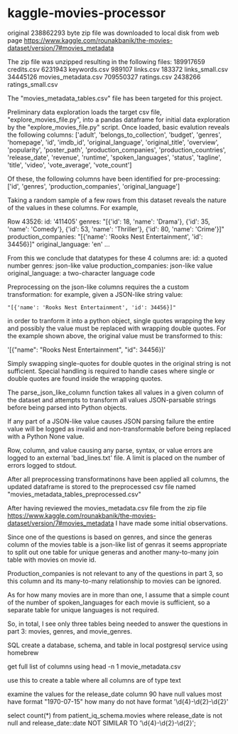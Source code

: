 # kaggle-movies-processor
original 238862293 byte zip file was downloaded to local disk from web page
https://www.kaggle.com/rounakbanik/the-movies-dataset/version/7#movies_metadata

The zip file was unzipped resulting in the following files:
189917659 credits.csv
  6231943 keywords.csv
   989107 links.csv
   183372 links_small.csv
 34445126 movies_metadata.csv
709550327 ratings.csv
  2438266 ratings_small.csv

The "movies_metadata_tables.csv" file has been
targeted for this project.

Preliminary data exploration loads the 
target csv file, "explore_movies_file.py",
into a pandas dataframe for initial data
exploration by the "explore_movies_file.py"
script. Once loaded, basic evalution reveals 
the following columns:
['adult', 'belongs_to_collection', 'budget', 'genres', 'homepage', 'id', 'imdb_id', 'original_language', 'original_title', 'overview', 'popularity', 'poster_path', 'production_companies', 'production_countries', 'release_date', 'revenue', 'runtime', 'spoken_languages', 'status', 'tagline', 'title', 'video', 'vote_average', 'vote_count']

Of these, the following columns have been identified for pre-processing:
['id', 'genres', 'production_companies', 'original_language']

Taking a random sample of a few rows from this dataset reveals the
nature of the values in these columns. For example,

Row 43526:
  id: '411405'
  genres: "[{'id': 18, 'name': 'Drama'}, {'id': 35, 'name': 'Comedy'}, {'id': 53, 'name': 'Thriller'}, {'id': 80, 'name': 'Crime'}]"
  production_companies: "[{'name': 'Rooks Nest Entertainment', 'id': 34456}]"
  original_language: 'en'
  ...

From this we conclude that datatypes for these 4 columns are:
    id: a quoted number
    genres: json-like value
    production_companies: json-like value
    original_language: a two-character language code

Preprocessing on the json-like columns requires the
a custom transformation: for example, given a JSON-like
string value:

    "[{'name': 'Rooks Nest Entertainment', 'id': 34456}]"

in order to tranform it into a python object, single quotes 
wrapping the key and possibly the value must be replaced 
with wrapping double quotes. For the example shown above, 
the original value must be transformed to this:

'[{"name": "Rooks Nest Entertainment", "id": 34456}]'

Simply swapping single-quotes for double quotes in the
original string is not sufficient. Special handling is 
required to handle cases where single or double quotes 
are found inside the wrapping quotes.

The parse_json_like_column function takes all values 
in a given column of the dataset and attempts to 
transform all values JSON-parsable strings before 
being parsed into Python objects.

If any part of a JSON-like value causes JSON parsing 
failure  the entire value will be logged as invalid 
and non-transformable before being replaced with a 
Python None value.
    
Row, column, and value causing any parse, syntax, or value 
errors are logged to an external 'bad_lines.txt' file.
A limit is placed on the number of errors logged to stdout.

After all preprocessing transformatinons have been applied
all columns, the updated dataframe is stored to the preprocessed 
csv file named  "movies_metadata_tables_preprocessed.csv" 


After having reviewed the  movies_metadata.csv file from the zip file
https://www.kaggle.com/rounakbanik/the-movies-dataset/version/7#movies_metadata I have 
made some initial observations.

Since one of the questions is based on genres,
and since the generas column of the movies
table is a json-like list of genras it seems 
appropriate to split out one table for unique 
generas and another many-to-many join table
with movies on movie id.

Production_companies is not relevant to any
of the questions in part 3, so this column and
its many-to-many relationship to movies 
can be ignored.

As for how many movies are in more than one,
I assume that a simple count of the number
of spoken_languages for each movie is 
sufficient, so a separate table for unique
languages is not required. 

So, in total, I see only three tables being 
needed to answer the questions in part 3:
movies, genres, and movie_genres.


SQL
create a database, schema, and table in local postgresql service using homebrew

get full list of columns using head -n 1 movie_metadata.csv

use this to create a table where all columns are of type text

examine the values for the release_date column
90 have null values
most have format "1970-07-15"
how many do not have format '\d{4}-\d{2}-\d{2}'

select count(*) from patient_iq_schema.movies 
where release_date is not null and 
release_date::date NOT SIMILAR TO '\d{4}-\d{2}-\d{2}';

